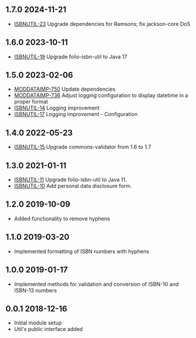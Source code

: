 ## 1.7.0 2024-11-21
* [ISBNUTIL-23](https://folio-org.atlassian.net/browse/ISBNUTIL-23) Upgrade dependencies for Ramsons; fix jackson-core DoS

## 1.6.0 2023-10-11
* [ISBNUTIL-19](https://issues.folio.org/browse/ISBNUTIL-19) Upgrade folio-isbn-util to Java 17

## 1.5.0 2023-02-06
* [MODDATAIMP-750](https://issues.folio.org/browse/MODDATAIMP-750) Update dependencies
* [MODDATAIMP-736](https://issues.folio.org/browse/MODDATAIMP-736) Adjust logging configuration to display datetime in a proper format
* [ISBNUTIL-14](https://issues.folio.org/browse/ISBNUTIL-14) Logging improvement
* [ISBNUTIL-17](https://issues.folio.org/browse/ISBNUTIL-17) Logging improvement - Configuration

## 1.4.0 2022-05-23
* [ISBNUTIL-15](https://issues.folio.org/browse/ISBNUTIL-15) Upgrade commons-validator from 1.6 to 1.7

## 1.3.0 2021-01-11
* [ISBNUTIL-11](https://issues.folio.org/browse/ISBNUTIL-11) Upgrade folio-isbn-util to Java 11.
* [ISBNUTIL-10](https://issues.folio.org/browse/ISBNUTIL-10) Add personal data disclosure form.

## 1.2.0 2019-10-09
 * Added functionality to remove hyphens

## 1.1.0 2019-03-20
 * Implemented formatting of ISBN numbers with hyphens

## 1.0.0 2019-01-17
 * Implemented methods for validation and conversion of ISBN-10 and ISBN-13 numbers

## 0.0.1 2018-12-16
 * Initial module setup
 * Util's public interface added
